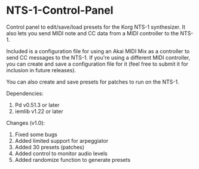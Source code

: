 # NTS-1-Control-Panel

Control panel to edit/save/load presets for the Korg NTS-1 synthesizer. It also lets you send MIDI note and CC data from a MIDI controller to the NTS-1.

Included is a configuration file for using an Akai MIDI Mix as a controller to send CC messages to the NTS-1. If you're using a different MIDI controller, you can create and save a configuration file for it (feel free to submit it for inclusion in future releases).

You can also create and save presets for patches to run on the NTS-1. 

Dependencies:

1. Pd v0.51.3 or later
2. iemlib v1.22 or later

Changes (v1.0):

1. Fixed some bugs
2. Added limited support for arpeggiator
3. Added 30 presets (patches)
4. Added control to monitor audio levels
5. Added randomize function to generate presets
